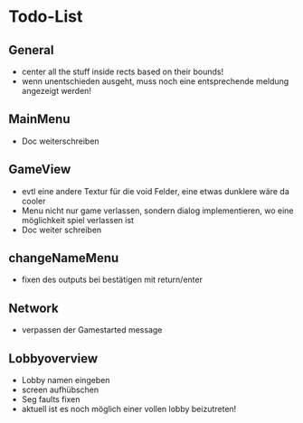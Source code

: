 # Todo-List

## General
* center all the stuff inside rects based on their bounds!
* wenn unentschieden ausgeht, muss noch eine entsprechende meldung angezeigt werden!

## MainMenu
* Doc weiterschreiben
## GameView
* evtl eine andere Textur für die void Felder, eine etwas dunklere wäre da cooler
* Menu nicht nur game verlassen, sondern dialog implementieren, wo eine möglichkeit spiel verlassen ist
* Doc weiter schreiben

## changeNameMenu
* fixen des outputs bei bestätigen mit return/enter

## Network
* verpassen der Gamestarted message

## Lobbyoverview
* Lobby namen eingeben
* screen aufhübschen
* Seg faults fixen
* aktuell ist es noch möglich einer vollen lobby beizutreten!
